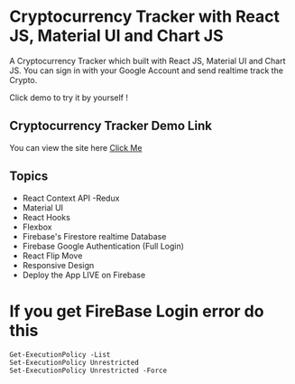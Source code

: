 
# Cryptocurrency Tracker with React JS, Material UI and Chart JS

A Cryptocurrency Tracker which built with React JS, Material UI and Chart JS. You can sign in with your Google Account and send realtime track the Crypto. 

Click demo to try it by yourself ! 

## Cryptocurrency Tracker Demo Link

You can view the site here
[Click Me](cryptocurrency-trackerweb.netlify.app)

## Topics

- React Context API -Redux
- Material UI
- React Hooks
- Flexbox
- Firebase's Firestore realtime Database
- Firebase Google Authentication (Full Login)
- React Flip Move
- Responsive Design
- Deploy the App LIVE on Firebase

# If you get FireBase Login error do this 
 ```
Get-ExecutionPolicy -List
Set-ExecutionPolicy Unrestricted
Set-ExecutionPolicy Unrestricted -Force
 ```
